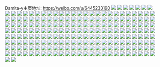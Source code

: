Damita-y主页地址: https://weibo.com/u/6445233190 
![](https://wx4.sinaimg.cn/mw2000/0072bxA2ly1h912ev3cdcj32c03404qq.jpg) 
![](https://wx4.sinaimg.cn/mw2000/0072bxA2ly1h912f06zw9j335s31fkjn.jpg) 
![](https://wx4.sinaimg.cn/mw2000/0072bxA2ly1h912f21734j31l835sb29.jpg) 
![](https://wx4.sinaimg.cn/mw2000/0072bxA2ly1h912f47qvdj33402c0npe.jpg) 
![](https://wx4.sinaimg.cn/mw2000/0072bxA2gy1h7uli041gvj31kw23vb29.jpg) 
![](https://wx4.sinaimg.cn/mw2000/0072bxA2gy1h7ulhoc6gnj31kw23v7wh.jpg) 
![](https://wx4.sinaimg.cn/mw2000/0072bxA2gy1h7ulhmkm5qj31kw23ve81.jpg) 
![](https://wx4.sinaimg.cn/mw2000/0072bxA2gy1h7ulhtaibrj31kw23ve81.jpg) 
![](https://wx4.sinaimg.cn/mw2000/0072bxA2gy1h7pil1vleyj32dc35shdw.jpg) 
![](https://wx4.sinaimg.cn/mw2000/0072bxA2gy1h7pil70y37j32ie35s4qr.jpg) 
![](https://wx4.sinaimg.cn/mw2000/0072bxA2gy1h7pilh8lr1j32301scnpe.jpg) 
![](https://wx4.sinaimg.cn/mw2000/0072bxA2gy1h7pil4cwszj328u30h7wi.jpg) 
![](https://wx4.sinaimg.cn/mw2000/0072bxA2gy1h7pilbosncj32c02nlqv6.jpg) 
![](https://wx4.sinaimg.cn/mw2000/0072bxA2gy1h7pil9dwqbj32c0340hdu.jpg) 
![](https://wx4.sinaimg.cn/mw2000/0072bxA2gy1h79r0zxfyfj323v1kw4qp.jpg) 
![](https://wx4.sinaimg.cn/mw2000/0072bxA2gy1h79qdhwmdjj31kw23x1kx.jpg) 
![](https://wx4.sinaimg.cn/mw2000/0072bxA2gy1h79qdjq22tj30qd0z647m.jpg) 
![](https://wx4.sinaimg.cn/mw2000/0072bxA2gy1h6im1wl7d8j32ds1scnpd.jpg) 
![](https://wx4.sinaimg.cn/mw2000/0072bxA2gy1h6im021nimj30qp0zmwop.jpg) 
![](https://wx4.sinaimg.cn/mw2000/0072bxA2gy1h5zfsjt6lej30ug0py74q.jpg) 
![](https://wx4.sinaimg.cn/mw2000/0072bxA2gy1h5zfskb3isj30v90v279m.jpg) 
![](https://wx4.sinaimg.cn/mw2000/0072bxA2gy1h5xx8lzed7j33402c0e82.jpg) 
![](https://wx4.sinaimg.cn/mw2000/0072bxA2gy1h5xx8nwp6dj32c0340u0z.jpg) 
![](https://wx4.sinaimg.cn/mw2000/0072bxA2gy1h5xx8poc8fj329e30j4qr.jpg) 
![](https://wx4.sinaimg.cn/mw2000/0072bxA2gy1h5xx9vdvv2j33402c0qv5.jpg) 
![](https://wx4.sinaimg.cn/mw2000/0072bxA2gy1h5xxfq57bkj33402c0b2a.jpg) 
![](https://wx4.sinaimg.cn/mw2000/0072bxA2gy1h54xv2tsiwj33402cab2a.jpg) 
![](https://wx4.sinaimg.cn/mw2000/0072bxA2gy1h54xv18rq7j32c033z1ky.jpg) 
![](https://wx4.sinaimg.cn/mw2000/0072bxA2gy1h54xuyxixzj32c031su0y.jpg) 
![](https://wx4.sinaimg.cn/mw2000/0072bxA2gy1h54xvp08r6j32c0340x6q.jpg) 
![](https://wx4.sinaimg.cn/mw2000/0072bxA2gy1h54xv8sokhj33402c01kz.jpg) 
![](https://wx4.sinaimg.cn/mw2000/0072bxA2gy1h54xvdylrij32dc35skjn.jpg) 
![](https://wx4.sinaimg.cn/mw2000/0072bxA2gy1h54xvqtq34j33402807wh.jpg) 
![](https://wx4.sinaimg.cn/mw2000/0072bxA2gy1h54xv4j0gcj3340340b2a.jpg) 
![](https://wx4.sinaimg.cn/mw2000/0072bxA2gy1h54xvmobozj32de35se8d.jpg) 
![](https://wx4.sinaimg.cn/mw2000/0072bxA2gy1h4b3kfkezdj33402c01kz.jpg) 
![](https://wx4.sinaimg.cn/mw2000/0072bxA2gy1h4b41o0d96j327t2yfkjn.jpg) 
![](https://wx4.sinaimg.cn/mw2000/0072bxA2gy1h4b3p34x24j30a40a4dgb.jpg) 
![](https://wx4.sinaimg.cn/mw2000/0072bxA2gy1h3n1c474daj32c0340e82.jpg) 
![](https://wx4.sinaimg.cn/mw2000/0072bxA2gy1h3n1bz9qmwj32c0340x6q.jpg) 
![](https://wx4.sinaimg.cn/mw2000/0072bxA2gy1h3n1c29vzfj32c0340qv5.jpg) 
![](https://wx4.sinaimg.cn/mw2000/0072bxA2gy1h2dsqpbgmkj3340340u11.jpg) 
![](https://wx4.sinaimg.cn/mw2000/0072bxA2gy1h2dsqlpgorj3340322npf.jpg) 
![](https://wx4.sinaimg.cn/mw2000/0072bxA2gy1h073gz2oh8j323u35s1kz.jpg) 
![](https://wx4.sinaimg.cn/mw2000/0072bxA2ly1gyzmc46zx5j32c0340kjn.jpg) 
![](https://wx4.sinaimg.cn/mw2000/0072bxA2ly1gyzmc2r7gij30u0140alv.jpg) 
![](https://wx4.sinaimg.cn/mw2000/0072bxA2ly1gyzmdy0uwcj32c0340e84.jpg) 
![](https://wx4.sinaimg.cn/mw2000/0072bxA2ly1gyzmc7ixdmj325l2wiu0y.jpg) 
![](https://wx4.sinaimg.cn/mw2000/0072bxA2ly1gyzm1dg7fjj33402c0x6q.jpg) 
![](https://wx4.sinaimg.cn/mw2000/0072bxA2ly1gyzm360hthj30v91vokhk.jpg) 
![](https://wx4.sinaimg.cn/mw2000/0072bxA2gy1gyq1u5qf3aj33402c0x6r.jpg) 
![](https://wx4.sinaimg.cn/mw2000/0072bxA2gy1gyq1u9bbp0j32ku32we84.jpg) 
![](https://wx4.sinaimg.cn/mw2000/0072bxA2gy1gyq1vx2fhzj32c0340x6q.jpg) 
![](https://wx4.sinaimg.cn/mw2000/0072bxA2ly1gyj1oywxqtj33402c0x6p.jpg) 
![](https://wx4.sinaimg.cn/mw2000/0072bxA2ly1gxrkja0nh2j323u35s1l0.jpg) 
![](https://wx4.sinaimg.cn/mw2000/0072bxA2ly1gxrkjwgedrj30u00u042l.jpg) 
![](https://wx4.sinaimg.cn/mw2000/0072bxA2ly1gxkg6hma3qj335r35r1kz.jpg) 
![](https://wx4.sinaimg.cn/mw2000/0072bxA2ly1gxfv6a5gmmj32yo1o0khg.jpg) 
![](https://wx4.sinaimg.cn/mw2000/0072bxA2ly1gwlrab4qk3j32c0340e84.jpg) 
![](https://wx4.sinaimg.cn/mw2000/0072bxA2ly1gwlra12ky5j32c0340u11.jpg) 
![](https://wx4.sinaimg.cn/mw2000/0072bxA2ly1gwlra40xxsj32c0340b2d.jpg) 
![](https://wx4.sinaimg.cn/mw2000/0072bxA2ly1gwlra5h2zwj31w8340u0y.jpg) 
![](https://wx4.sinaimg.cn/mw2000/0072bxA2ly1gwlr9xu8gwj32c0340x6r.jpg) 
![](https://wx4.sinaimg.cn/mw2000/0072bxA2ly1gwlradcbkej32c0340hdx.jpg) 
![](https://wx4.sinaimg.cn/mw2000/0072bxA2ly1gwlraeo3taj32c0340npe.jpg) 
![](https://wx4.sinaimg.cn/mw2000/0072bxA2ly1gwlraggmwjj32c03404qt.jpg) 
![](https://wx4.sinaimg.cn/mw2000/0072bxA2ly1gwlraqnswpj32c0340b2e.jpg) 
![](https://wx4.sinaimg.cn/mw2000/0072bxA2ly1gvyeh06vftj32ds1scu0x.jpg) 
![](https://wx4.sinaimg.cn/mw2000/0072bxA2ly1gvyehequ0bj32c03401kz.jpg) 
![](https://wx4.sinaimg.cn/mw2000/0072bxA2ly1gvyegq90plj32c0340hdu.jpg) 
![](https://wx4.sinaimg.cn/mw2000/0072bxA2ly1gvyegwjopjj33402c0kjm.jpg) 
![](https://wx4.sinaimg.cn/mw2000/0072bxA2ly1gvyeh9okmhj33402c0npg.jpg) 
![](https://wx4.sinaimg.cn/mw2000/0072bxA2ly1gvyegje0ujj32c0340x6p.jpg) 
![](https://wx4.sinaimg.cn/mw2000/0072bxA2ly1gvk9uhqjg8j62c0340hdu02.jpg) 
![](https://wx4.sinaimg.cn/mw2000/0072bxA2ly1gvk9uj17s7j62c0340hdu02.jpg) 
![](https://wx4.sinaimg.cn/mw2000/0072bxA2ly1gufyy8jts4j623u2t4e8102.jpg) 
![](https://wx4.sinaimg.cn/mw2000/0072bxA2ly1gu4ummq8doj32ds1schdu.jpg) 
![](https://wx4.sinaimg.cn/mw2000/0072bxA2ly1gu4umxh95lj32c03404qr.jpg) 
![](https://wx4.sinaimg.cn/mw2000/0072bxA2ly1gu4umtcqv9j32ds1sce82.jpg) 
![](https://wx4.sinaimg.cn/mw2000/0072bxA2ly1gu4umchp4gj32ds1scu0x.jpg) 
![](https://wx4.sinaimg.cn/mw2000/0072bxA2ly1gu4umfywb8j33402c0e82.jpg) 
![](https://wx4.sinaimg.cn/mw2000/0072bxA2ly1gu4un0tlluj33402c0x6q.jpg) 
![](https://wx4.sinaimg.cn/mw2000/0072bxA2ly1gtn6fndaztj32c03401kx.jpg) 
![](https://wx4.sinaimg.cn/mw2000/0072bxA2ly1gtn6fkx2x2j32c03407wh.jpg) 
![](https://wx4.sinaimg.cn/mw2000/0072bxA2ly1gtn6frujydj33402c0npd.jpg) 
![](https://wx4.sinaimg.cn/mw2000/0072bxA2ly1gtn6gddp5cj33402c0e83.jpg) 
![](https://wx4.sinaimg.cn/mw2000/0072bxA2ly1gtn6hte4o7j32c0340b2a.jpg) 
![](https://wx4.sinaimg.cn/mw2000/0072bxA2ly1gtn6i7a84uj32c0340x6p.jpg) 
![](https://wx4.sinaimg.cn/mw2000/0072bxA2ly1gtn6ha9sdzj33402c0x6q.jpg) 
![](https://wx4.sinaimg.cn/mw2000/0072bxA2ly1gtn6hktj0aj33402c04qr.jpg) 
![](https://wx4.sinaimg.cn/mw2000/0072bxA2ly1gtn6i2slp5j33402c0e83.jpg) 
![](https://wx4.sinaimg.cn/mw2000/0072bxA2ly1gt3yeb8ay4j32c0340hdu.jpg) 
![](https://wx4.sinaimg.cn/mw2000/0072bxA2ly1gt3yeicn0xj33402c01ky.jpg) 
![](https://wx4.sinaimg.cn/mw2000/0072bxA2ly1gsohzfznbxj33402c0qv5.jpg) 
![](https://wx4.sinaimg.cn/mw2000/0072bxA2ly1gsohzj41cfj33402c0b29.jpg) 
![](https://wx4.sinaimg.cn/mw2000/0072bxA2ly1gsohzkgeupj33402c07tq.jpg) 
![](https://wx4.sinaimg.cn/mw2000/0072bxA2ly1gsohzppxzyj33402c0hdt.jpg) 
![](https://wx4.sinaimg.cn/mw2000/0072bxA2ly1gsohzteys3j33402c0u0x.jpg) 
![](https://wx4.sinaimg.cn/mw2000/0072bxA2ly1gsohzwuuqkj33402c0x6p.jpg) 
![](https://wx4.sinaimg.cn/mw2000/0072bxA2ly1gsoi01h2rkj33402c0kc6.jpg) 
![](https://wx4.sinaimg.cn/mw2000/0072bxA2ly1gsoi07kr4pj33402c04qp.jpg) 
![](https://wx4.sinaimg.cn/mw2000/0072bxA2ly1gsoi0ahs0kj33402c0x6p.jpg) 
![](https://wx4.sinaimg.cn/mw2000/0072bxA2ly1gsmbmpiltpj31ml2pv4qq.jpg) 
![](https://wx4.sinaimg.cn/mw2000/0072bxA2ly1gsmbmxxpxgj31w22jrhdu.jpg) 
![](https://wx4.sinaimg.cn/mw2000/0072bxA2ly1gsfnxbxdzzj33402c0npd.jpg) 
![](https://wx4.sinaimg.cn/mw2000/0072bxA2ly1gs3wmmb5sqj32c0340nph.jpg) 
![](https://wx4.sinaimg.cn/mw2000/0072bxA2ly1gs3wmjd5a9j32c03401l1.jpg) 
![](https://wx4.sinaimg.cn/mw2000/0072bxA2ly1gs3wlj7fu9j32c0340e86.jpg) 
![](https://wx4.sinaimg.cn/mw2000/0072bxA2ly1gs3wlhcqlbj32c0340e85.jpg) 
![](https://wx4.sinaimg.cn/mw2000/0072bxA2ly1gs3wlmne3gj32c03407wn.jpg) 
![](https://wx4.sinaimg.cn/mw2000/0072bxA2ly1grnxe6ujlsj322d26uqv8.jpg) 
![](https://wx4.sinaimg.cn/mw2000/0072bxA2ly1grnxdv84vmj32c02xdhdu.jpg) 
![](https://wx4.sinaimg.cn/mw2000/0072bxA2ly1grln2ylnr7j31p8217hdu.jpg) 
![](https://wx4.sinaimg.cn/mw2000/0072bxA2ly1grkfuxxh14j32c0340kjl.jpg) 
![](https://wx4.sinaimg.cn/mw2000/0072bxA2ly1gr1rw4e1dgj32742wyhdt.jpg) 
![](https://wx4.sinaimg.cn/mw2000/0072bxA2ly1gr1rw1jfptj31sc2dshdu.jpg) 
![](https://wx4.sinaimg.cn/mw2000/0072bxA2ly1gr1rvvccf4j32c0340qvf.jpg) 
![](https://wx4.sinaimg.cn/mw2000/0072bxA2ly1gmho6j5ikrj32c0340x6p.jpg) 
![](https://wx4.sinaimg.cn/mw2000/0072bxA2ly1gmho6hlqwmj32c0340npd.jpg) 
![](https://wx4.sinaimg.cn/mw2000/0072bxA2ly1gm80zriyq9j33402c0x6q.jpg) 
![](https://wx4.sinaimg.cn/mw2000/0072bxA2ly1gm80zmojzhj31o01o0e81.jpg) 
![](https://wx4.sinaimg.cn/mw2000/0072bxA2ly1gm8101y7wvj32c02c0kjl.jpg) 
![](https://wx4.sinaimg.cn/mw2000/0072bxA2ly1gm80zwvw26j32c0340qv5.jpg) 
![](https://wx4.sinaimg.cn/mw2000/0072bxA2ly1gm6axdk7zsj329g30lhdt.jpg) 
![](https://wx4.sinaimg.cn/mw2000/0072bxA2ly1gm0iakkf1pj32c0340b29.jpg) 
![](https://wx4.sinaimg.cn/mw2000/0072bxA2ly1gm0ia9c5jbj32c0340hdt.jpg) 
![](https://wx4.sinaimg.cn/mw2000/0072bxA2ly1gm0iayobr8j32c03407wh.jpg) 
![](https://wx4.sinaimg.cn/mw2000/0072bxA2gy1gjlsi4kkuqj33402c0qv6.jpg) 
![](https://wx4.sinaimg.cn/mw2000/0072bxA2gy1gjlsiiiks7j33402c0kjl.jpg) 
![](https://wx4.sinaimg.cn/mw2000/0072bxA2gy1gjlsjx9r8xj33402c04qq.jpg) 
![](https://wx4.sinaimg.cn/mw2000/0072bxA2gy1gjlskod6ybj31o02801ky.jpg) 
![](https://wx4.sinaimg.cn/mw2000/0072bxA2ly1gdvpz2g713j32c034cqv7.jpg) 
![](https://wx4.sinaimg.cn/mw2000/0072bxA2ly1gdvpz9kh43j33402c0b2b.jpg) 
![](https://wx4.sinaimg.cn/mw2000/0072bxA2ly1gdvpz33486j30u015k0xj.jpg) 
![](https://wx4.sinaimg.cn/mw2000/0072bxA2gy1gb80xukziyj32c02c07tf.jpg) 
![](https://wx4.sinaimg.cn/mw2000/0072bxA2gy1gb80xyfiwgj33402c0kgl.jpg) 
![](https://wx4.sinaimg.cn/mw2000/0072bxA2gy1gb80xwv8l5j32c02c0e4w.jpg) 
![](https://wx4.sinaimg.cn/mw2000/0072bxA2gy1gb4jgapmu2j32c0340u0x.jpg) 
![](https://wx4.sinaimg.cn/mw2000/0072bxA2gy1gb4jgflolpj32c02c0hdu.jpg) 
![](https://wx4.sinaimg.cn/mw2000/0072bxA2gy1gb4jgif1hnj32c02c0hdt.jpg) 
![](https://wx4.sinaimg.cn/mw2000/0072bxA2gy1gb4jgn8tfwj32c0340x6q.jpg) 
![](https://wx4.sinaimg.cn/mw2000/0072bxA2gy1gb4jgqbrqmj32c02c07wh.jpg) 
![](https://wx4.sinaimg.cn/mw2000/0072bxA2gy1gb4jgrztduj316o1kuqhi.jpg) 
![](https://wx4.sinaimg.cn/mw2000/0072bxA2ly1gajra9jev8j32ds1sc4qp.jpg) 
![](https://wx4.sinaimg.cn/mw2000/0072bxA2ly1gajra8cuzyj32c0340npe.jpg) 
![](https://wx4.sinaimg.cn/mw2000/0072bxA2ly1gajr9z1hxxj33402c0u0y.jpg) 
![](https://wx4.sinaimg.cn/mw2000/0072bxA2ly1gajra38ejjj32c0340kjn.jpg) 
![](https://wx4.sinaimg.cn/mw2000/0072bxA2ly1gajra0cbn9j32c02c0qr9.jpg) 
![](https://wx4.sinaimg.cn/mw2000/0072bxA2ly1gajra68lt5j33402c0x6p.jpg) 
![](https://wx4.sinaimg.cn/mw2000/0072bxA2ly1gajra5axwyj33402c0qv6.jpg) 
![](https://wx4.sinaimg.cn/mw2000/0072bxA2ly1gajrc8grpnj30u00u0nmt.jpg) 
![](https://wx4.sinaimg.cn/mw2000/0072bxA2ly1gajraxn61pj32c02c04jo.jpg) 
![](https://wx4.sinaimg.cn/mw2000/0072bxA2ly1gag6dgxoy4j30ul0u0wqq.jpg) 
![](https://wx4.sinaimg.cn/mw2000/0072bxA2ly1gag6djy0c0j30u00u00vf.jpg) 
![](https://wx4.sinaimg.cn/mw2000/0072bxA2ly1gag6dhybb2j30u00xi7ks.jpg) 
![](https://wx4.sinaimg.cn/mw2000/0072bxA2ly1gag6dj1u7aj30u00u0tgf.jpg) 
![](https://wx4.sinaimg.cn/mw2000/0072bxA2ly1gag6dxbm3gj310f0u0du5.jpg) 
![](https://wx4.sinaimg.cn/mw2000/0072bxA2ly1gag6dkg49jj30u00u0dl5.jpg) 
![](https://wx4.sinaimg.cn/mw2000/0072bxA2ly1gag6dl89qwj30u00xj4a2.jpg) 
![](https://wx4.sinaimg.cn/mw2000/0072bxA2ly1gag6dijuc2j30u00w5tfk.jpg) 
![](https://wx4.sinaimg.cn/mw2000/0072bxA2ly1gag6dm2a6jj30wi0u0drq.jpg) 
![](https://wx4.sinaimg.cn/mw2000/0072bxA2ly1gaag065187j30rs15ongk.jpg) 
![](https://wx4.sinaimg.cn/mw2000/0072bxA2ly1gaag06vvn2j33402c0npe.jpg) 
![](https://wx4.sinaimg.cn/mw2000/0072bxA2ly1gaag05awjhj32c02c01kx.jpg) 
![](https://wx4.sinaimg.cn/mw2000/0072bxA2ly1gaag07hnr3j33402c0npd.jpg) 
![](https://wx4.sinaimg.cn/mw2000/0072bxA2ly1g9t8oo6p9bj30rs1bxhcs.jpg) 
![](https://wx4.sinaimg.cn/mw2000/0072bxA2ly1g9t8ono9s5j33402c01ky.jpg) 
![](https://wx4.sinaimg.cn/mw2000/0072bxA2ly1g9t8on0m95j321z1lq1kx.jpg) 
![](https://wx4.sinaimg.cn/mw2000/0072bxA2ly1g9t8omgo4zj31pt1ll7wi.jpg) 
![](https://wx4.sinaimg.cn/mw2000/0072bxA2gy1g9m3ufwjygj316o1ku1kx.jpg) 
![](https://wx4.sinaimg.cn/mw2000/0072bxA2ly1g7m1h03muyj30u0140n2j.jpg) 
![](https://wx4.sinaimg.cn/mw2000/0072bxA2ly1g6f7xsnnyhj33402c0b2c.jpg) 
![](https://wx4.sinaimg.cn/mw2000/0072bxA2ly1g6f7xuo9v4j32nw1nuu0x.jpg) 
![](https://wx4.sinaimg.cn/mw2000/0072bxA2ly1g45ec7dlwdj32c02c04qp.jpg) 
![](https://wx4.sinaimg.cn/mw2000/0072bxA2ly1g3h7nau2zaj32w22c0u11.jpg) 
![](https://wx4.sinaimg.cn/mw2000/0072bxA2ly1g3h7nd4pv5j32tw2c0hdx.jpg) 
![](https://wx4.sinaimg.cn/mw2000/0072bxA2ly1g3h7ne44awj33402c0kjl.jpg) 
![](https://wx4.sinaimg.cn/mw2000/0072bxA2ly1g3h7neum05j33402c0kjl.jpg) 
![](https://wx4.sinaimg.cn/mw2000/0072bxA2gy1g30p81h0bfj31o01o0u0x.jpg) 
![](https://wx4.sinaimg.cn/mw2000/0072bxA2gy1g30p86az5hj31o01o01ky.jpg) 
![](https://wx4.sinaimg.cn/mw2000/0072bxA2ly1fyqhr8ux83j32c02c0x6t.jpg) 
![](https://wx4.sinaimg.cn/mw2000/0072bxA2ly1fyqhqyrkhfj32c02c04qr.jpg) 
![](https://wx4.sinaimg.cn/mw2000/0072bxA2ly1fyqhrd5y76j32c02aix6p.jpg) 
![](https://wx4.sinaimg.cn/mw2000/0072bxA2ly1fyqhrfom4uj32c02c04qp.jpg) 
![](https://wx4.sinaimg.cn/mw2000/0072bxA2gy1fygwpl0b7qj31sc1sc7wi.jpg) 
![](https://wx4.sinaimg.cn/mw2000/0072bxA2gy1fyfltecinnj30qo0qoaez.jpg) 
![](https://wx4.sinaimg.cn/mw2000/0072bxA2gy1fyfltdq8p9j30qo0qo0wz.jpg) 
![](https://wx4.sinaimg.cn/mw2000/0072bxA2gy1fyfltdxml9j30zk0qon1v.jpg) 
![](https://wx4.sinaimg.cn/mw2000/0072bxA2gy1fydp9h8k60j32c02c0hdz.jpg) 
![](https://wx4.sinaimg.cn/mw2000/0072bxA2gy1fydp9jjok9j32392a21kx.jpg) 
![](https://wx4.sinaimg.cn/mw2000/0072bxA2gy1fydp9uobwpj32c02c04qp.jpg) 
![](https://wx4.sinaimg.cn/mw2000/0072bxA2gy1fydp9nhfzcj32c02c0x6q.jpg) 
![](https://wx4.sinaimg.cn/mw2000/0072bxA2gy1fydp9xcaf5j32ds1sc7wh.jpg) 
![](https://wx4.sinaimg.cn/mw2000/0072bxA2gy1fydp9zurmdj32c0225b2a.jpg) 
![](https://wx4.sinaimg.cn/mw2000/0072bxA2gy1fydpa1hogvj32c023su0x.jpg) 
![](https://wx4.sinaimg.cn/mw2000/0072bxA2gy1fydpa32005j33402c0b2a.jpg) 
![](https://wx4.sinaimg.cn/mw2000/0072bxA2gy1fydp9re4h1j32c02c0e82.jpg) 
![](https://wx4.sinaimg.cn/mw2000/0072bxA2gy1fycjd973syj31o01o0u0z.jpg) 
![](https://wx4.sinaimg.cn/mw2000/0072bxA2gy1fxtyopi1m9j30zk0qotl8.jpg) 
![](https://wx4.sinaimg.cn/mw2000/0072bxA2gy1fxtyooxlojj30zk0qowra.jpg) 
![](https://wx4.sinaimg.cn/mw2000/0072bxA2gy1fxtyore5n4j30xc18e1ky.jpg) 
![](https://wx4.sinaimg.cn/mw2000/0072bxA2gy1fxtyouxaonj32c32e6x6v.jpg) 
![](https://wx4.sinaimg.cn/mw2000/0072bxA2gy1fwtzx3gulgj32802yoe85.jpg) 
![](https://wx4.sinaimg.cn/mw2000/0072bxA2gy1fwm0zwvmprj31y22guhdt.jpg) 
![](https://wx4.sinaimg.cn/mw2000/0072bxA2gy1fwm0zy8n5dj32c0340x6p.jpg) 
![](https://wx4.sinaimg.cn/mw2000/0072bxA2gy1fwg7b9959ej30zk0qo47y.jpg) 
![](https://wx4.sinaimg.cn/mw2000/0072bxA2gy1fwb3vigjbmj31o01o01l0.jpg) 
![](https://wx4.sinaimg.cn/mw2000/0072bxA2gy1fwb3vdz8i0j327v1o04qs.jpg) 
![](https://wx4.sinaimg.cn/mw2000/0072bxA2gy1fw5jo60v0rj33402c0b2a.jpg) 
